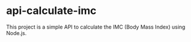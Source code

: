 # api-calculate-imc
This project is a simple API to calculate the IMC (Body Mass Index) using Node.js.
